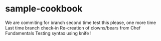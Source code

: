 # sample-cookbook
We are commiting for branch second time
test this please, one more time
Last time branch check-in
Re-creation of clowns/bears from Chef Fundamentals
Testing syntax using knife !
